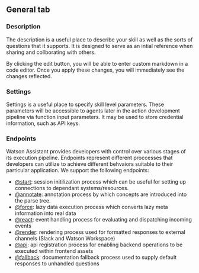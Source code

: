 ## General tab

### Description

The description is a useful place to describe your skill as well as the sorts of questions that it supports. It is designed to serve as an intial reference when sharing and collborating with others.

By clicking the edit button, you will be able to enter custom markdown in a code editor. Once you apply these changes, you will immediately see the changes reflected.

### Settings

Settings is a useful place to specify skill level parameters. These parameters will be accessible to agents later in the action development pipeline via function input parameters. It may be used to store credential information, such as API keys. 

### Endpoints

Watson Assistant provides developers with control over various stages of its execution pipeline. Endpoints represent different proccesses that developers can utilize to achieve different behvaiors suitable to their particular application. We support the following endpoints:

- [@start](./endpoints/Start.md): session initilization process which can be useful for setting up connections to dependant systems/resources.
- [@annotate](./endpoints/Annotate.md): annotation process by which concepts are introduced into the parse tree.
- [@force](./endpoints/Force.md): lazy data execution process which converts lazy meta information into real data
- [@react](./endpoints/React.md): event handling process for evaluating and dispatching incoming events
- [@render](./endpoints/Render.md): rendering process used for formatted responses to external channels (Slack and Watson Workspace)
- [@api](./endpoints/API.md): api registration process for enabling backend operations to be executed within frontend assets
- [@fallback](./endpoints/Fallback.md): documentation fallback process used to supply default responses to unhandled questions
